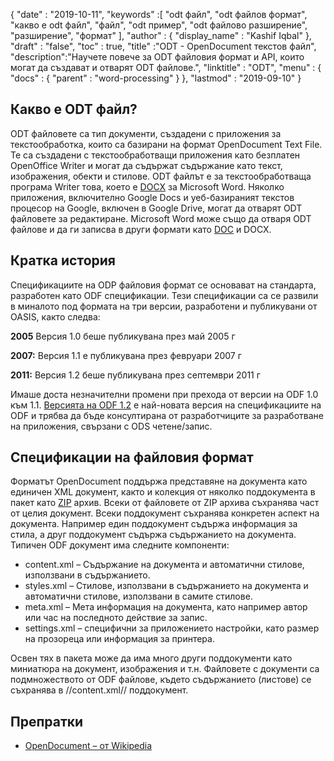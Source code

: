 {
  "date" : "2019-10-11",
  "keywords" :[ "odt файл", "odt файлов формат", "какво е odt файл", "файл", "odt пример", "odt файлово разширение", "разширение", "формат" ],
  "author" : {
    "display_name" : "Kashif Iqbal"
},
  "draft" : "false",
  "toc" : true,
  "title" :"ODT - OpenDocument текстов файл",
  "description":"Научете повече за ODT файловия формат и API, които могат да създават и отварят ODT файлове.",
  "linktitle" : "ODT",
  "menu" : {
    "docs" : {
      "parent" : "word-processing"
}
},
  "lastmod" : "2019-09-10"
}

## Какво е ODT файл?

ODT файловете са тип документи, създадени с приложения за текстообработка, които са базирани на формат OpenDocument Text File. Те са създадени с текстообработващи приложения като безплатен OpenOffice Writer и могат да съдържат съдържание като текст, изображения, обекти и стилове. ODT файлът е за текстообработваща програма Writer това, което е [DOCX](/bg/word-processing/docx/) за Microsoft Word. Няколко приложения, включително Google Docs и уеб-базираният текстов процесор на Google, включен в Google Drive, могат да отварят ODT файловете за редактиране. Microsoft Word може също да отваря ODT файлове и да ги записва в други формати като [DOC](/bg/word-processing/doc/) и DOCX.

## Кратка история ##

Спецификациите на ODP файловия формат се основават на стандарта, разработен като ODF спецификации. Тези спецификации са се развили в миналото под формата на три версии, разработени и публикувани от OASIS, както следва:

**2005** Версия 1.0 беше публикувана през май 2005 г

**2007:** Версия 1.1 е публикувана през февруари 2007 г

**2011:** Версия 1.2 беше публикувана през септември 2011 г

Имаше доста незначителни промени при прехода от версии на ODF 1.0 към 1.1. [Версията на ODF 1.2](https://www.oasis-open.org/standards#opendocumentv1.2) е най-новата версия на спецификациите на ODF и трябва да бъде консултирана от разработчиците за разработване на приложения, свързани с ODS четене/запис.

## Спецификации на файловия формат ##

Форматът OpenDocument поддържа представяне на документа като единичен XML документ, както и колекция от няколко поддокумента в пакет като [ZIP](/bg/compression/zip/) архив. Всеки от файловете от ZIP архива съхранява част от целия документ. Всеки поддокумент съхранява конкретен аспект на документа. Например един поддокумент съдържа информация за стила, а друг поддокумент съдържа съдържанието на документа. Типичен ODF документ има следните компоненти:

* content.xml – Съдържание на документа и автоматични стилове, използвани в съдържанието.
* styles.xml – Стилове, използвани в съдържанието на документа и автоматични стилове, използвани в самите стилове.
* meta.xml – Мета информация на документа, като например автор или час на последното действие за запис.
* settings.xml – специфични за приложението настройки, като размер на прозореца или информация за принтера.

Освен тях в пакета може да има много други поддокументи като миниатюра на документ, изображения и т.н. Файловете с документи са подмножеството от ODF файлове, където съдържанието (листове) се съхранява в //content.xml// поддокумент.

## Препратки ##

* [OpenDocument – от Wikipedia](https://en.wikipedia.org/wiki/OpenDocument)

